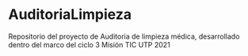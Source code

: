 # AuditoriaLimpieza
Repositorio del proyecto de Auditoria de limpieza médica, desarrollado dentro del marco del ciclo 3 Misión TIC UTP 2021

